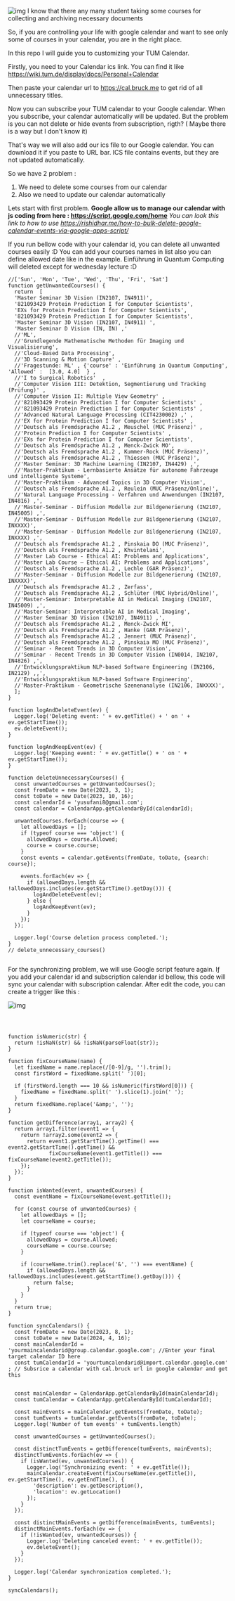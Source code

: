 ![img](logo.png)
I know that there any many student taking some courses for collecting and archiving necessary documents

So, if you are controlling your life with google calendar and want to see only some of courses in your calendar, 
you are in the right place.

In this repo I will guide you to customizing your TUM Calendar.


Firstly, you need to your Calendar ics link. You can find it like https://wiki.tum.de/display/docs/Personal+Calendar

Then paste your calendar url to https://cal.bruck.me to get rid of all unnecessary titles. 

Now you can subscribe your TUM calendar to your Google calendar. When you subscribe, your calendar automatically will be updated. But the problem is you can not delete or hide events from subscription, rigth? ( Maybe there is a way but I don't know it)

That's way we will also add our ics file to our Google calendar. You can download it if you paste to URL bar. 
ICS file contains events, but they are not updated automatically.

So we have 2 problem :
1. We need to delete some courses from our calendar
2. Also we need to update our calendar automatically

Lets start with first problem.
**Google allow us to manage our calendar with js coding from here : https://script.google.com/home**
_You can look this link to how to use https://rishidhar.me/how-to-bulk-delete-google-calendar-events-via-google-apps-script/_

If you run bellow code with your calendar id, you can delete all unwanted courses easily :D
You can add your courses names in list also you can define allowed date like in the example. Einführung in Quantum Computing will deleted except for wednesday lecture :D
```
//['Sun', 'Mon', 'Tue', 'Wed', 'Thu', 'Fri', 'Sat']
function getUnwantedCourses() {
  return  [
  'Master Seminar 3D Vision (IN2107, IN4911)',
  '821093429 Protein Prediction I for Computer Scientists',
  'EXs for Protein Prediction I for Computer Scientists',
  '821093429 Protein Prediction I for Computer Scientists',
  'Master Seminar 3D Vision (IN2107, IN4911) ',
  'Master Seminar D Vision (IN, IN) ,'
  //'ML',
  //'Grundlegende Mathematische Methoden für Imaging und Visualisierung',
  //'Cloud-Based Data Processing',
  //'3D Scanning & Motion Capture' ,
  //'Fragestunde: ML' , {'course' : 'Einführung in Quantum Computing', 'Allowed' :  [3.0, 4.0]  } ,
  //'I to Surgical Robotics'  ,
  //'Computer Vision III: Detektion, Segmentierung und Tracking (Prüfung)' ,
  //'Computer Vision II: Multiple View Geometry' , 
  //'821093429 Protein Prediction I for Computer Scientists' ,
  //'821093429 Protein Prediction I for Computer Scientists' , 
  //'Advanced Natural Language Processing (CIT4230002) ,' , 
  //'EX for Protein Prediction I for Computer Scientists' , 
  //'Deutsch als Fremdsprache A1.2 , Meuschel (MUC Präsenz)' , 
  //'Protein Prediction I for Computer Scientists' , 
  //'EXs for Protein Prediction I for Computer Scientists',
  //'Deutsch als Fremdsprache A1.2 , Menck-Zwick MO',
  //'Deutsch als Fremdsprache A1.2 , Kummer-Rock (MUC Präsenz)',
  //'Deutsch als Fremdsprache A1.2 , Thiessen (MUC Präsenz)',
  //'Master Seminar: 3D Machine Learning (IN2107, IN4429) ,',
  //'Master-Praktikum - Lernbasierte Ansätze für autonome Fahrzeuge und intelligente Systeme',
  //'Master-Praktikum - Advanced Topics in 3D Computer Vision',
  //'Deutsch als Fremdsprache A1.2 , Reulein (MUC Präsenz/Online)',
  //'Natural Language Processing - Verfahren und Anwendungen (IN2107, IN4816) ,',
  //'Master-Seminar - Diffusion Modelle zur Bildgenerierung (IN2107, IN45005) ,',
  //'Master-Seminar - Diffusion Modelle zur Bildgenerierung (IN2107, INXXXX)',
  //'Master-Seminar - Diffusion Modelle zur Bildgenerierung (IN2107, INXXXX) ,',
  //'Deutsch als Fremdsprache A1.2 , Pinskaia DO (MUC Präsenz)',
  //'Deutsch als Fremdsprache A1.2 , Khvintelani',
  //'Master Lab Course - Ethical AI: Problems and Applications',
  //'Master Lab Course – Ethical AI: Problems and Applications',
  //'Deutsch als Fremdsprache A1.2 , Lechle (GAR Präsenz)',
  //'Master-Seminar - Diffusion Modelle zur Bildgenerierung (IN2107, INXXXX)',
  //'Deutsch als Fremdsprache A1.2 , Zerfass',
  //'Deutsch als Fremdsprache A1.2 , Schlüter (MUC Hybrid/Online)',
  //'Master-Seminar: Interpretable AI in Medical Imaging (IN2107, IN45009) ,',
  //'Master-Seminar: Interpretable AI in Medical Imaging',
  //'Master Seminar 3D Vision (IN2107, IN4911) ,',
  //'Deutsch als Fremdsprache A1.2 , Menck-Zwick MI',
  //'Deutsch als Fremdsprache A1.2 , Hanke (GAR Präsenz)',
  //'Deutsch als Fremdsprache A1.2 , Jennert (MUC Präsenz)',
  //'Deutsch als Fremdsprache A1.2 , Pinskaia MO (MUC Präsenz)',
  //'Seminar - Recent Trends in 3D Computer Vision',
  //'Seminar - Recent Trends in 3D Computer Vision (IN0014, IN2107, IN4826) ,',
  //'Entwicklungspraktikum NLP-based Software Engineering (IN2106, IN2129) ,,',
  //'Entwicklungspraktikum NLP-based Software Engineering',
  //'Master-Praktikum - Geometrische Szenenanalyse (IN2106, INXXXX)',
  ];
}

function logAndDeleteEvent(ev) {
  Logger.log('Deleting event: ' + ev.getTitle() + ' on ' + ev.getStartTime());
  ev.deleteEvent();
}

function logAndKeepEvent(ev) {
  Logger.log('Keeping event: ' + ev.getTitle() + ' on ' + ev.getStartTime());
}

function deleteUnnecessaryCourses() {
  const unwantedCourses = getUnwantedCourses();
  const fromDate = new Date(2023, 3, 1);
  const toDate = new Date(2023, 10, 16);
  const calendarId = 'yusufani8@gmail.com';
  const calendar = CalendarApp.getCalendarById(calendarId);

  unwantedCourses.forEach(course => {
    let allowedDays = [];
    if (typeof course === 'object') {
      allowedDays = course.Allowed;
      course = course.course;
    }
    const events = calendar.getEvents(fromDate, toDate, {search: course});

    events.forEach(ev => {
      if (allowedDays.length && !allowedDays.includes(ev.getStartTime().getDay())) {
        logAndDeleteEvent(ev);
      } else {
        logAndKeepEvent(ev);
      }
    });
  });

  Logger.log('Course deletion process completed.');
}
// delete_unnecessary_courses()


```





For the synchronizing problem, we will use Google script feature again. Iƒ you add your calendar id and subscription calendar id bellow,
this code will sync your calendar with subscription calendar. After edit the code, you can create a trigger like this : 

![img](img.png)

```



function isNumeric(str) {
  return !isNaN(str) && !isNaN(parseFloat(str));
}

function fixCourseName(name) {
  let fixedName = name.replace(/[0-9]/g, '').trim();
  const firstWord = fixedName.split(' ')[0];

  if (firstWord.length === 10 && isNumeric(firstWord[0])) {
    fixedName = fixedName.split(' ').slice(1).join(' ');
  }
  return fixedName.replace('&amp;', '');
}

function getDifference(array1, array2) {
  return array1.filter(event1 => {
    return !array2.some(event2 => {
      return event1.getStartTime().getTime() === event2.getStartTime().getTime() &&
             fixCourseName(event1.getTitle()) === fixCourseName(event2.getTitle());
    });
  });
}

function isWanted(event, unwantedCourses) {
  const eventName = fixCourseName(event.getTitle());

  for (const course of unwantedCourses) {
    let allowedDays = [];
    let courseName = course;

    if (typeof course === 'object') {
      allowedDays = course.Allowed;
      courseName = course.course;
    }

    if (courseName.trim().replace('&', '') === eventName) {
      if (allowedDays.length && !allowedDays.includes(event.getStartTime().getDay())) {
        return false;
      }
    }
  }
  return true;
}

function syncCalendars() {
  const fromDate = new Date(2023, 8, 1);
  const toDate = new Date(2024, 4, 16);
  const mainCalendarId = 'yourmaincalendarid@group.calendar.google.com'; //Enter your final target calendar ID here
  const tumCalendarId = 'yourtumcalendarid@import.calendar.google.com' ; // Subsrice a calendar with cal.bruck url in google calendar and get this


  const mainCalendar = CalendarApp.getCalendarById(mainCalendarId);
  const tumCalendar = CalendarApp.getCalendarById(tumCalendarId);

  const mainEvents = mainCalendar.getEvents(fromDate, toDate);
  const tumEvents = tumCalendar.getEvents(fromDate, toDate);
  Logger.log('Number of tum events' + tumEvents.length)

  const unwantedCourses = getUnwantedCourses();

  const distinctTumEvents = getDifference(tumEvents, mainEvents);
  distinctTumEvents.forEach(ev => {
    if (isWanted(ev, unwantedCourses)) {
      Logger.log('Synchronizing event: ' + ev.getTitle());
      mainCalendar.createEvent(fixCourseName(ev.getTitle()), ev.getStartTime(), ev.getEndTime(), {
        'description': ev.getDescription(),
        'location': ev.getLocation()
      });
    }
  });

  const distinctMainEvents = getDifference(mainEvents, tumEvents);
  distinctMainEvents.forEach(ev => {
    if (!isWanted(ev, unwantedCourses)) {
      Logger.log('Deleting canceled event: ' + ev.getTitle());
      ev.deleteEvent();
    }
  });

  Logger.log('Calendar synchronization completed.');
}

syncCalendars();
```

```
